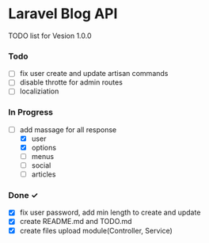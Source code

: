 # Laravel Blog API

TODO list for Vesion 1.0.0

### Todo
- [ ] fix user create and update artisan commands
- [ ] disable throtte for admin routes
- [ ] localiziation

### In Progress
- [ ] add massage for all response
    - [x] user
    - [x] options
    - [ ] menus
    - [ ] social
    - [ ] articles

### Done ✓
- [x] fix user password, add min length to create and update
- [x] create README.md and TODO.md
- [x] create files upload module(Controller, Service)